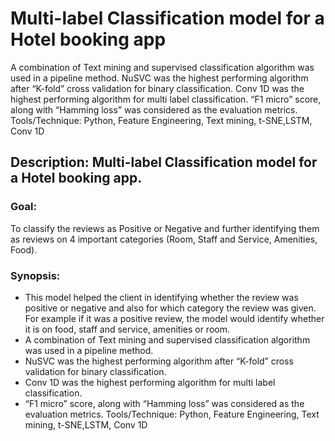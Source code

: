 # Multi-label Classification model for a Hotel booking app
A combination of Text mining and supervised classification algorithm was used in a pipeline method. 
NuSVC was the highest performing algorithm after “K-fold” cross validation for binary classification. 
Conv 1D was the highest performing algorithm for multi label classification. 
“F1 micro” score, along with “Hamming loss” was considered as the evaluation metrics. 
Tools/Technique: Python, Feature Engineering, Text mining, t-SNE,LSTM, Conv 1D

## Description: Multi-label Classification model for a Hotel booking app.
### Goal:
To classify the reviews as Positive or Negative and further identifying them as reviews on 4
important categories (Room, Staff and Service, Amenities, Food).

### Synopsis:
+ This model helped the client in identifying whether the review was positive or negative and also for
which category the review was given. For example if it was a positive review, the model would
identify whether it is on food, staff and service, amenities or room.
+ A combination of Text mining and supervised classification algorithm was used in a pipeline
method.
+ NuSVC was the highest performing algorithm after “K-fold” cross validation for binary classification.
+ Conv 1D was the highest performing algorithm for multi label classification.
+ “F1 micro” score, along with “Hamming loss” was considered as the evaluation metrics.
Tools/Technique: Python, Feature Engineering, Text mining, t-SNE,LSTM, Conv 1D
